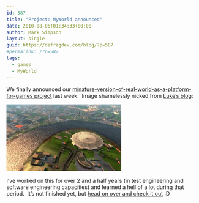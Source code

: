 ```yaml
---
id: 587
title: "Project: MyWorld announced"
date: 2010-08-06T01:34:33+00:00
author: Mark Simpson
layout: single
guid: https://defragdev.com/blog/?p=587
#permalink: /?p=587
tags:
  - games
  - MyWorld
---
```

We finally announced our [minature-version-of-real-world-as-a-platform-for-games project](http://playmyworld.com) last week.  Image shamelessly nicked from [Luke&#8217;s blog](http://lukehalliwell.wordpress.com/2010/08/05/project-myworld/):

[<img title="myworld_o2arena_afternoon_001" src="images/2010/08/myworld_o2arena_afternoon_001-300x174.jpg" alt="" width="300" height="174" />](images/2010/08/myworld_o2arena_afternoon_001.jpg)

I&#8217;ve worked on this for over 2 and a half years (in test engineering and software engineering capacities) and learned a hell of a lot during that period.  It&#8217;s not finished yet, but [head on over and check it out](http://playmyworld.com/) :D